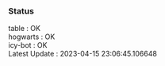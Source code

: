 ### Status


table : OK  
hogwarts : OK  
icy-bot : OK  
Latest Update : 2023-04-15 23:06:45.106648
